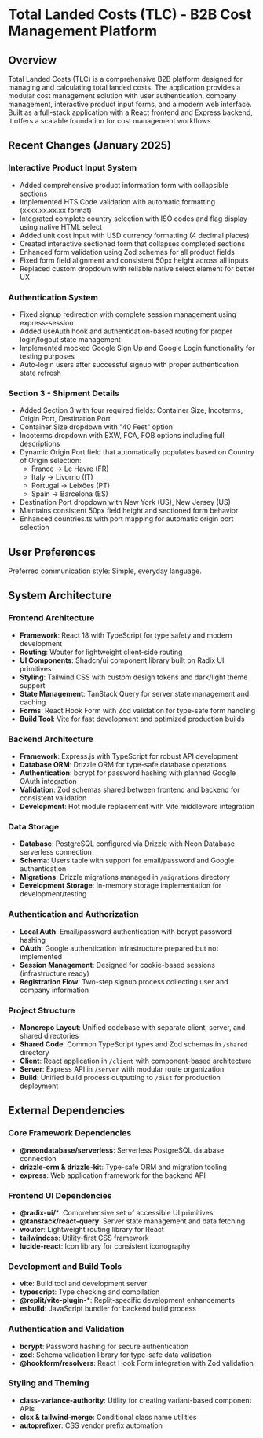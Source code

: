 # Total Landed Costs (TLC) - B2B Cost Management Platform

## Overview

Total Landed Costs (TLC) is a comprehensive B2B platform designed for managing and calculating total landed costs. The application provides a modular cost management solution with user authentication, company management, interactive product input forms, and a modern web interface. Built as a full-stack application with a React frontend and Express backend, it offers a scalable foundation for cost management workflows.

## Recent Changes (January 2025)

### Interactive Product Input System
- Added comprehensive product information form with collapsible sections
- Implemented HTS Code validation with automatic formatting (xxxx.xx.xx.xx format)
- Integrated complete country selection with ISO codes and flag display using native HTML select
- Added unit cost input with USD currency formatting (4 decimal places)
- Created interactive sectioned form that collapses completed sections
- Enhanced form validation using Zod schemas for all product fields
- Fixed form field alignment and consistent 50px height across all inputs
- Replaced custom dropdown with reliable native select element for better UX

### Authentication System
- Fixed signup redirection with complete session management using express-session
- Added useAuth hook and authentication-based routing for proper login/logout state management
- Implemented mocked Google Sign Up and Google Login functionality for testing purposes
- Auto-login users after successful signup with proper authentication state refresh

### Section 3 - Shipment Details
- Added Section 3 with four required fields: Container Size, Incoterms, Origin Port, Destination Port
- Container Size dropdown with "40 Feet" option
- Incoterms dropdown with EXW, FCA, FOB options including full descriptions
- Dynamic Origin Port field that automatically populates based on Country of Origin selection:
  - France → Le Havre (FR)
  - Italy → Livorno (IT)
  - Portugal → Leixões (PT)
  - Spain → Barcelona (ES)
- Destination Port dropdown with New York (US), New Jersey (US)
- Maintains consistent 50px field height and sectioned form behavior
- Enhanced countries.ts with port mapping for automatic origin port selection

## User Preferences

Preferred communication style: Simple, everyday language.

## System Architecture

### Frontend Architecture
- **Framework**: React 18 with TypeScript for type safety and modern development
- **Routing**: Wouter for lightweight client-side routing 
- **UI Components**: Shadcn/ui component library built on Radix UI primitives
- **Styling**: Tailwind CSS with custom design tokens and dark/light theme support
- **State Management**: TanStack Query for server state management and caching
- **Forms**: React Hook Form with Zod validation for type-safe form handling
- **Build Tool**: Vite for fast development and optimized production builds

### Backend Architecture
- **Framework**: Express.js with TypeScript for robust API development
- **Database ORM**: Drizzle ORM for type-safe database operations
- **Authentication**: bcrypt for password hashing with planned Google OAuth integration
- **Validation**: Zod schemas shared between frontend and backend for consistent validation
- **Development**: Hot module replacement with Vite middleware integration

### Data Storage
- **Database**: PostgreSQL configured via Drizzle with Neon Database serverless connection
- **Schema**: Users table with support for email/password and Google authentication
- **Migrations**: Drizzle migrations managed in `/migrations` directory
- **Development Storage**: In-memory storage implementation for development/testing

### Authentication and Authorization
- **Local Auth**: Email/password authentication with bcrypt password hashing
- **OAuth**: Google authentication infrastructure prepared but not implemented
- **Session Management**: Designed for cookie-based sessions (infrastructure ready)
- **Registration Flow**: Two-step signup process collecting user and company information

### Project Structure
- **Monorepo Layout**: Unified codebase with separate client, server, and shared directories
- **Shared Code**: Common TypeScript types and Zod schemas in `/shared` directory
- **Client**: React application in `/client` with component-based architecture
- **Server**: Express API in `/server` with modular route organization
- **Build**: Unified build process outputting to `/dist` for production deployment

## External Dependencies

### Core Framework Dependencies
- **@neondatabase/serverless**: Serverless PostgreSQL database connection
- **drizzle-orm & drizzle-kit**: Type-safe ORM and migration tooling
- **express**: Web application framework for the backend API

### Frontend UI Dependencies
- **@radix-ui/***: Comprehensive set of accessible UI primitives
- **@tanstack/react-query**: Server state management and data fetching
- **wouter**: Lightweight routing library for React
- **tailwindcss**: Utility-first CSS framework
- **lucide-react**: Icon library for consistent iconography

### Development and Build Tools
- **vite**: Build tool and development server
- **typescript**: Type checking and compilation
- **@replit/vite-plugin-***: Replit-specific development enhancements
- **esbuild**: JavaScript bundler for backend build process

### Authentication and Validation
- **bcrypt**: Password hashing for secure authentication
- **zod**: Schema validation library for type-safe data validation
- **@hookform/resolvers**: React Hook Form integration with Zod validation

### Styling and Theming
- **class-variance-authority**: Utility for creating variant-based component APIs
- **clsx & tailwind-merge**: Conditional class name utilities
- **autoprefixer**: CSS vendor prefix automation